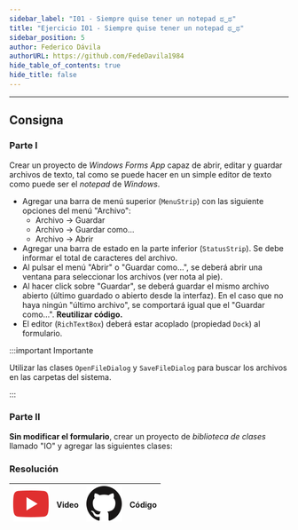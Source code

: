 ```yaml
---
sidebar_label: "I01 - Siempre quise tener un notepad ಥ‿ಥ"
title: "Ejercicio I01 - Siempre quise tener un notepad ಥ‿ಥ"
sidebar_position: 5
author: Federico Dávila
authorURL: https://github.com/FedeDavila1984
hide_table_of_contents: true
hide_title: false
---
```

---

## Consigna

### Parte I
Crear un proyecto de *Windows Forms App* capaz de abrir, editar y guardar archivos de texto, tal como se puede hacer en un simple editor de texto como puede ser el *notepad* de *Windows*.

* Agregar una barra de menú superior (`MenuStrip`) con las siguiente opciones del menú "Archivo":
    * Archivo -> Guardar
    * Archivo -> Guardar como...
    * Archivo -> Abrir
* Agregar una barra de estado en la parte inferior (`StatusStrip`). Se debe informar el total de caracteres del archivo. 
* Al pulsar el menú "Abrir" o "Guardar como...", se deberá abrir una ventana para seleccionar los archivos (ver nota al pie).
* Al hacer click sobre "Guardar", se deberá guardar el mismo archivo abierto (último guardado o abierto desde la interfaz). En el caso que no haya ningún "último archivo", se comportará igual que el "Guardar como...". **Reutilizar código.**
* El editor (`RichTextBox`) deberá estar acoplado (propiedad `Dock`) al formulario.

:::important Importante

Utilizar las clases `OpenFileDialog` y `SaveFileDialog` para buscar los archivos en las carpetas del sistema. 

:::

### Parte II
**Sin modificar el formulario**, crear un proyecto de *biblioteca de clases* llamado "IO" y agregar las siguientes clases: 

### Resolución
| ![img](/base/youtube.svg) | Video | ![img](/base/github.svg) | Código |
| :-----------------------: | :---: | :----------------------: | :----: |